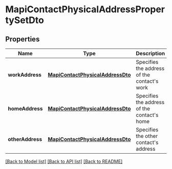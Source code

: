 
# MapiContactPhysicalAddressPropertySetDto

## Properties
Name | Type | Description | Notes
------------ | ------------- | ------------- | -------------
**workAddress** | [**MapiContactPhysicalAddressDto**](MapiContactPhysicalAddressDto.md) | Specifies the address of the contact's work              | [optional] [default to undefined]
**homeAddress** | [**MapiContactPhysicalAddressDto**](MapiContactPhysicalAddressDto.md) | Specifies the address of the contact's home              | [optional] [default to undefined]
**otherAddress** | [**MapiContactPhysicalAddressDto**](MapiContactPhysicalAddressDto.md) | Specifies the other contact's address              | [optional] [default to undefined]



[[Back to Model list]](README.md#documentation-for-models) [[Back to API list]](README.md#documentation-for-api-endpoints) [[Back to README]](README.md)
